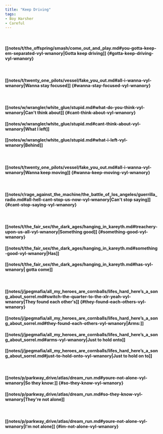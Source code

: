 ```yaml
---
title: "Keep Driving"
tags:
- Boy Harsher
- Careful
---
```

&nbsp;
#### [[notes/t/the_offspring/smash/come_out_and_play.md#you-gotta-keep-em-separated-vyl-wnanory|Gotta keep driving]] {#gotta-keep-driving-vyl-wnanory}
&nbsp;
#### [[notes/t/twenty_one_pilots/vessel/fake_you_out.md#all-i-wanna-vyl-wnanory|Wanna stay focused]] {#wanna-stay-focused-vyl-wnanory}
&nbsp;
#### [[notes/w/wrangler/white_glue/stupid.md#what-do-you-think-vyl-wnanory|Can't think about]] {#cant-think-about-vyl-wnanory}
#### [[notes/w/wrangler/white_glue/stupid.md#cant-think-about-vyl-wnanory|What I left]]
#### [[notes/w/wrangler/white_glue/stupid.md#what-i-left-vyl-wnanory|Behind]]
&nbsp;
#### [[notes/t/twenty_one_pilots/vessel/fake_you_out.md#all-i-wanna-vyl-wnanory|Wanna keep moving]] {#wanna-keep-moving-vyl-wnanory}
&nbsp;
#### [[notes/r/rage_against_the_machine/the_battle_of_los_angeles/guerrilla_radio.md#all-hell-cant-stop-us-now-vyl-wnanory|Can't stop saying]] {#cant-stop-saying-vyl-wnanory}
&nbsp;
#### [[notes/t/the_fair_sex/the_dark_ages/hanging_in_kareyth.md#treachery-upon-us-all-vyl-wnanory|Something good]] {#something-good-vyl-wnanory}
#### [[notes/t/the_fair_sex/the_dark_ages/hanging_in_kareyth.md#something-good-vyl-wnanory|Has]]
#### [[notes/t/the_fair_sex/the_dark_ages/hanging_in_kareyth.md#has-vyl-wnanory|  gotta come]]
&nbsp;
#### [[notes/j/jpegmafia/all_my_heroes_are_cornballs/lifes_hard_here’s_a_song_about_sorrel.md#switch-the-quarter-to-the-xlr-yeah-vyl-wnanory|They found each other's]] {#they-found-each-others-vyl-wnanory}
#### [[notes/j/jpegmafia/all_my_heroes_are_cornballs/lifes_hard_here’s_a_song_about_sorrel.md#they-found-each-others-vyl-wnanory|Arms:]]
#### [[notes/j/jpegmafia/all_my_heroes_are_cornballs/lifes_hard_here’s_a_song_about_sorrel.md#arms-vyl-wnanory|Just to hold onto]]
#### [[notes/j/jpegmafia/all_my_heroes_are_cornballs/lifes_hard_here’s_a_song_about_sorrel.md#just-to-hold-onto-vyl-wnanory|Just to hold on to]]
&nbsp;
#### [[notes/p/parkway_drive/atlas/dream_run.md#youre-not-alone-vyl-wnanory|So they know:]] {#so-they-know-vyl-wnanory}
#### [[notes/p/parkway_drive/atlas/dream_run.md#so-they-know-vyl-wnanory|They're not alone]]
&nbsp;
#### [[notes/p/parkway_drive/atlas/dream_run.md#youre-not-alone-vyl-wnanory|I'm not alone]] {#im-not-alone-vyl-wnanory}
